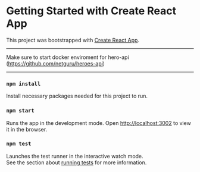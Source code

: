 # Getting Started with Create React App

This project was bootstrapped with [Create React App](https://github.com/facebook/create-react-app).

---

Make sure to start docker enviroment for hero-api (https://github.com/netguru/heroes-api)

---

### `npm install`

Install necessary packages needed for this project to run.

### `npm start`

Runs the app in the development mode.
Open [http://localhost:3002](http://localhost:3002) to view it in the browser.

### `npm test`

Launches the test runner in the interactive watch mode.\
See the section about [running tests](https://facebook.github.io/create-react-app/docs/running-tests) for more information.
